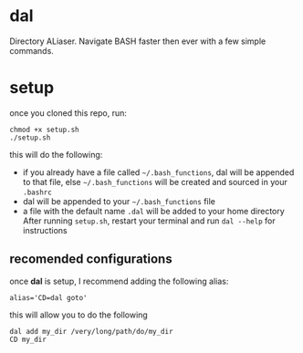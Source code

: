 # dal
Directory ALiaser.  Navigate BASH faster then ever with a few simple commands.
# setup
once you cloned this repo, run:  
```
chmod +x setup.sh
./setup.sh
```
this will do the following:  
* if you already have a file called `~/.bash_functions`, dal will be appended to that file, else `~/.bash_functions` will be created and sourced in your `.bashrc`  
* dal will be appended to your `~/.bash_functions` file  
* a file with the default name `.dal` will be added to your home directory
After running `setup.sh`, restart your terminal and run `dal --help` for instructions  
## recomended configurations
once **dal** is setup, I recommend adding the following alias:  
```
alias='CD=dal goto'
```
this will allow you to do the following  
```
dal add my_dir /very/long/path/do/my_dir
CD my_dir
```
